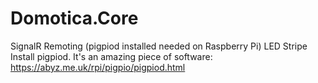# Domotica.Core
SignalR Remoting (pigpiod installed needed on Raspberry Pi) LED Stripe
Install pigpiod. It's an amazing piece of software: https://abyz.me.uk/rpi/pigpio/pigpiod.html
